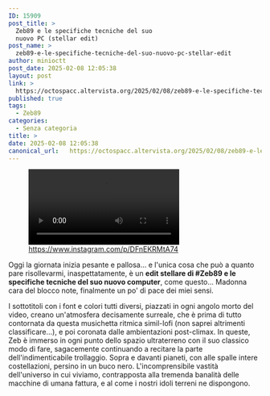 ```yaml
---
ID: 15909
post_title: >
  Zeb89 e le specifiche tecniche del suo
  nuovo PC (stellar edit)
post_name: >
  zeb89-e-le-specifiche-tecniche-del-suo-nuovo-pc-stellar-edit
author: minioctt
post_date: 2025-02-08 12:05:38
layout: post
link: >
  https://octospacc.altervista.org/2025/02/08/zeb89-e-le-specifiche-tecniche-del-suo-nuovo-pc-stellar-edit/
published: true
tags:
  - Zeb89
categories:
  - Senza categoria
title: >
date: 2025-02-08 12:05:38
canonical_url:   https://octospacc.altervista.org/2025/02/08/zeb89-e-le-specifiche-tecniche-del-suo-nuovo-pc-stellar-edit/
---
```

<!-- wp:video {"id":15910,"loop":true} -->
<figure class="wp-block-video"><video controls loop src="{{site.cdnurl}}/assets/uploads/2025/02/fb793b7de74d491bb32d02f281f90e01.mp4"></video><figcaption class="wp-element-caption"><a href="https://www.instagram.com/p/DFnEKRMtA74">https://www.instagram.com/p/DFnEKRMtA74</a></figcaption></figure>
<!-- /wp:video -->

<!-- wp:paragraph -->
<p></p>
<!-- /wp:paragraph -->

<!-- wp:paragraph -->
<p>Oggi la giornata inizia pesante e pallosa... e l'unica cosa che può a quanto pare risollevarmi, inaspettatamente, è un <strong>edit stellare di #Zeb89 e le specifiche tecniche del suo nuovo computer</strong>, come questo... Madonna cara del blocco note, finalmente un po' di pace dei miei sensi.</p>
<!-- /wp:paragraph -->

<!-- wp:paragraph -->
<p>I sottotitoli con i font e colori tutti diversi, piazzati in ogni angolo morto del video, creano un'atmosfera decisamente surreale, che è prima di tutto contornata da questa musichetta ritmica simil-lofi (non saprei altrimenti classificare...), e poi coronata dalle ambientazioni post-climax. In queste, Zeb è immerso in ogni punto dello spazio ultraterreno con il suo classico modo di fare, sagacemente continuando a recitare la parte dell'indimenticabile trollaggio. Sopra e davanti pianeti, con alle spalle intere costellazioni, persino in un buco nero. L'incomprensibile vastità dell'universo in cui viviamo, contrapposta alla tremenda banalità delle macchine di umana fattura, e al come i nostri idoli terreni ne dispongono.</p>
<!-- /wp:paragraph -->